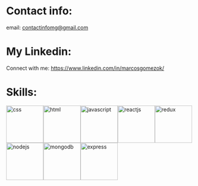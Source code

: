 # Contact info: 
email: contactinfomg@gmail.com
# My Linkedin:
Connect with me: https://www.linkedin.com/in/marcosgomezok/
# Skills:
<img width="100" alt="css" src="https://user-images.githubusercontent.com/33172949/127826030-959d0203-da97-46e8-90a7-c7c4f4a9d7d2.jpg"><img width="100" alt="html" src="https://user-images.githubusercontent.com/33172949/127826048-03ad3a64-9736-4c5c-8f8c-d0e9d0067788.jpg"><img width="100" alt="javascript" src="https://user-images.githubusercontent.com/33172949/127826050-2fd5e138-7f7f-41c6-94b5-2194de41dff0.jpg"><img width="100" alt="reactjs" src="https://user-images.githubusercontent.com/33172949/127826055-7eecdc8f-ce9a-4219-a58a-11a73325ef1f.jpg"><img width="100" alt="redux" src="https://user-images.githubusercontent.com/33172949/127826056-ca7f8201-633a-4bad-a8f8-81d6e9a0cdbe.jpg"><img width="100" alt="nodejs" src="https://user-images.githubusercontent.com/33172949/127826054-3cf4cbf3-08ad-4e6f-b755-5af75d4aab63.jpg"><img width="100" alt="mongodb" src="https://user-images.githubusercontent.com/33172949/127826051-7a506077-2224-4290-8600-d266e76bad15.jpg"><img width="100" alt="express" src="https://user-images.githubusercontent.com/33172949/127826045-1282722a-5cad-4753-9847-6dbd28a958b5.jpg">



